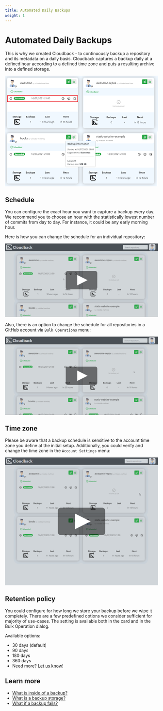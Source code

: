 ```yaml
---
title: Automated Daily Backups
weight: 1
---
```


# Automated Daily Backups

This is why we created Cloudback - to continuously backup a repository and its metadata on a daily basis. Cloudback captures a backup daily at a defined hour according to a defined time zone and puts a resulting archive into a defined storage.

![Backup](/static/features/scheduled-backup.png)

## Schedule

You can configure the exact hour you want to capture a backup every day. We recommend you to choose an hour with the statistically lowest number of commits from day to day. For instance, it could be any early morning hour.

Here is how you can change the schedule for an individual repository:

<p align="center">
  <img src="/static/features/change-backup-schedule.png" data-alt="/static/features/change-backup-schedule.gif"
       alt="Change Backup Schedule" onclick="swapGif(this)" style="cursor: pointer;"/>
</p>

Also, there is an option to change the schedule for all repositories in a GitHub account via `Bulk Operations` menu:

<p align="center">
  <img src="/static/features/change-schedule-bulk.png" data-alt="/static/features/change-schedule-bulk.gif"
       alt="Change Schedule in a Bulk" onclick="swapGif(this)" style="cursor: pointer;"/>
</p>

## Time zone

Please be aware that a backup schedule is sensitive to the account time zone you define at the initial setup. Additionally, you could verify and change the time zone in the `Account Settings` menu:

<p align="center">
  <img src="/static/features/account-time-zone.png" data-alt="/static/features/account-time-zone.gif"
       alt="Change Schedule in a Bulk" onclick="swapGif(this)" style="cursor: pointer;"/>
</p>

## Retention policy

You could configure for how long we store your backup before we wipe it completely. There are a few predefined options we consider sufficient for majority of use-cases. The setting is available both in the card and in the Bulk Operation dialog.

Available options:
- 30 days (default)
- 90 days
- 180 days
- 360 days
- Need more? [Let us know!](/contact-us)

## Learn more

- [What is inside of a backup?](/features/metadata)
- [What is a backup storage?](/features/various-backup-storages)
- [What if a backup fails?]()
